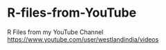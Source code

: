 # R-files-from-YouTube
R Files from my YouTube Channel https://www.youtube.com/user/westlandindia/videos
